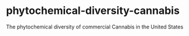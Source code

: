 # phytochemical-diversity-cannabis
The phytochemical diversity of commercial Cannabis in the United States 
